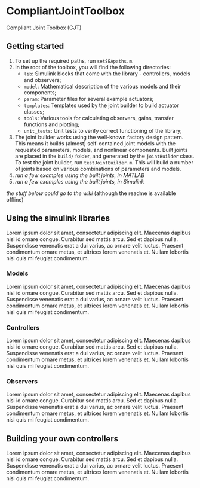 # CompliantJointToolbox
Compliant Joint Toolbox (CJT)

## Getting started
1. To set up the required paths, run `setSEApaths.m`.
2. In the root of the toolbox, you will find the following directories:
   - `lib`: Simulink blocks that come with the library - controllers, models and observers;
   - `model`: Mathematical description of the various models and their components;
   - `param`: Parameter files for several example actuators;
   - `templates`: Templates used by the joint builder to build actuator classes;
   - `tools`: Various tools for calculating observers, gains, transfer functions and plotting;
   - `unit_tests`: Unit tests to verify correct functioning of the library;
3. The joint builder works using the well-known factory design pattern. This means it builds (almost) self-contained joint models with the requested parameters, models, and nonlinear components. Built joints are placed in the `build/` folder, and generated by the `jointBuilder` class. To test the joint builder, run `testJointBuilder.m`. This will build a number of joints based on various combinations of parameters and models.
4. _run a few examples using the built joints, in MATLAB_
5. _run a few examples using the built joints, in Simulink_

*the stuff below could go to the wiki* (although the readme is available offline)

## Using the simulink libraries
Lorem ipsum dolor sit amet, consectetur adipiscing elit. Maecenas dapibus nisl id ornare congue. Curabitur sed mattis arcu. Sed et dapibus nulla. Suspendisse venenatis erat a dui varius, ac ornare velit luctus. Praesent condimentum ornare metus, et ultrices lorem venenatis et. Nullam lobortis nisl quis mi feugiat condimentum.

### Models
Lorem ipsum dolor sit amet, consectetur adipiscing elit. Maecenas dapibus nisl id ornare congue. Curabitur sed mattis arcu. Sed et dapibus nulla. Suspendisse venenatis erat a dui varius, ac ornare velit luctus. Praesent condimentum ornare metus, et ultrices lorem venenatis et. Nullam lobortis nisl quis mi feugiat condimentum.

### Controllers
Lorem ipsum dolor sit amet, consectetur adipiscing elit. Maecenas dapibus nisl id ornare congue. Curabitur sed mattis arcu. Sed et dapibus nulla. Suspendisse venenatis erat a dui varius, ac ornare velit luctus. Praesent condimentum ornare metus, et ultrices lorem venenatis et. Nullam lobortis nisl quis mi feugiat condimentum.

### Observers
Lorem ipsum dolor sit amet, consectetur adipiscing elit. Maecenas dapibus nisl id ornare congue. Curabitur sed mattis arcu. Sed et dapibus nulla. Suspendisse venenatis erat a dui varius, ac ornare velit luctus. Praesent condimentum ornare metus, et ultrices lorem venenatis et. Nullam lobortis nisl quis mi feugiat condimentum.

## Building your own controllers
Lorem ipsum dolor sit amet, consectetur adipiscing elit. Maecenas dapibus nisl id ornare congue. Curabitur sed mattis arcu. Sed et dapibus nulla. Suspendisse venenatis erat a dui varius, ac ornare velit luctus. Praesent condimentum ornare metus, et ultrices lorem venenatis et. Nullam lobortis nisl quis mi feugiat condimentum.
